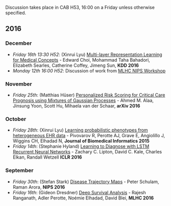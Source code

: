 Discussion takes place in CAB H53, 16:00 on a Friday unless otherwise specified.

## 2016

### December

- *Friday 16th 13:30 H52*: (Xinrui Lyu) [Multi-layer Representation Learning for Medical Concepts](https://arxiv.org/abs/1602.05568) - Edward Choi, Mohammad Taha Bahadori, Elizabeth Searles, Catherine Coffey, Jimeng Sun, **KDD 2016**  
- *Monday 12th 16:00 H52*: Discussion of work from [MLHC NIPS Workshop](http://www.nipsml4hc.ws/)

### November

- *Friday 25th*: (Matthias Hüser) [Personalized Risk Scoring for Critical Care Prognosis using Mixtures of Gaussian Processes](https://arxiv.org/abs/1610.08853) - Ahmed M. Alaa, Jinsung Yoon, Scott Hu, Mihaela van der Schaar, **arXiv 2016**

### October
- *Friday 28th*: (Xinrui Lyu) [Learning probabilistic phenotypes from heterogeneous EHR data](http://www.ncbi.nlm.nih.gov/pubmed/26464024) - Pivovarov R, Perotte AJ, Grave E, Angiolillo J, Wiggins CH, Elhadad N, **Journal of Biomedical Informatics 2015**
- *Friday 14th*: (Stephanie Hyland) [Learning to Diagnose with LSTM Recurrent Neural Networks](https://arxiv.org/abs/1511.03677) - Zachary C. Lipton, David C. Kale, Charles Elkan, Randall Wetzell **ICLR 2016**
  
### September
- *Friday 30th*: (Stefan Stark) [Disease Trajectory Maps](https://arxiv.org/abs/1606.09184) - Peter Schulam, Raman Arora, **NIPS 2016**
- *Friday 16th*: (Gideon Dresdner) [Deep Survival Analysis](https://arxiv.org/abs/1608.02158) - Rajesh Ranganath, Adler Perotte, Noémie Elhadad, David Blei, **MLHC 2016**
